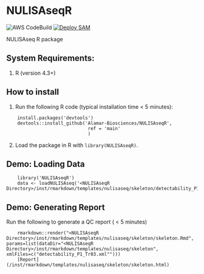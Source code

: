 # NULISAseqR

![AWS CodeBuild](https://codebuild.us-west-1.amazonaws.com/badges?uuid=eyJlbmNyeXB0ZWREYXRhIjoib045RnFOTFB4Wmo5OHBDTGJySnNJK3dtN2I3a0MwQm96UVZyMnp1anl3cGZtMWs5dVowMVl5TVlLUEw4RnNiZWlscnNTdE5KV2xQSlVyN3YrZUVvYTZRPSIsIml2UGFyYW1ldGVyU3BlYyI6InNtclNBUGloQjJEdytnMUQiLCJtYXRlcmlhbFNldFNlcmlhbCI6MX0%3D&branch=main)
[![Deploy SAM](https://github.com/Alamar-Biosciences/NULISAseqR/actions/workflows/deploy_sam.yml/badge.svg)](https://github.com/Alamar-Biosciences/NULISAseqR/actions/workflows/deploy_sam.yml)

NULISAseq R package

## System Requirements:
1. R (version 4.3+)

## How to install

1. Run the following R code (typical installation time < 5 minutes):
```
    install.packages('devtools')
    devtools::install_github('Alamar-Biosciences/NULISAseqR',
                              ref = 'main'
                              )
```

2. Load the package in R with `library(NULISAseqR)`.

## Demo: Loading Data

```
    library('NULISAseqR')
    data <- loadNULISAseq('<NULISAseqR Directory>/inst/rmarkdown/templates/nulisaseq/skeleton/detectability_P1_Tr03.xml')

```

## Demo: Generating Report

Run the following to generate a QC report ( < 5 minutes)
```
    rmarkdown::render("<NULISAseqR Directory>/inst/rmarkdown/templates/nulisaseq/skeleton/skeleton.Rmd", params=list(dataDir="<NULISAseqR Directory>/inst/rmarkdown/templates/nulisaseq/skeleton", xmlFiles=c("detectability_P1_Tr03.xml"")))
    [Report](/inst/rmarkdown/templates/nulisaseq/skeleton/skeleton.html)
```

